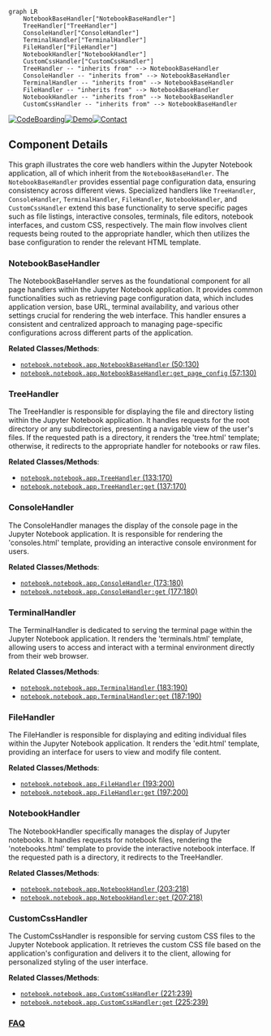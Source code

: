 ```mermaid
graph LR
    NotebookBaseHandler["NotebookBaseHandler"]
    TreeHandler["TreeHandler"]
    ConsoleHandler["ConsoleHandler"]
    TerminalHandler["TerminalHandler"]
    FileHandler["FileHandler"]
    NotebookHandler["NotebookHandler"]
    CustomCssHandler["CustomCssHandler"]
    TreeHandler -- "inherits from" --> NotebookBaseHandler
    ConsoleHandler -- "inherits from" --> NotebookBaseHandler
    TerminalHandler -- "inherits from" --> NotebookBaseHandler
    FileHandler -- "inherits from" --> NotebookBaseHandler
    NotebookHandler -- "inherits from" --> NotebookBaseHandler
    CustomCssHandler -- "inherits from" --> NotebookBaseHandler
```
[![CodeBoarding](https://img.shields.io/badge/Generated%20by-CodeBoarding-9cf?style=flat-square)](https://github.com/CodeBoarding/GeneratedOnBoardings)[![Demo](https://img.shields.io/badge/Try%20our-Demo-blue?style=flat-square)](https://www.codeboarding.org/demo)[![Contact](https://img.shields.io/badge/Contact%20us%20-%20contact@codeboarding.org-lightgrey?style=flat-square)](mailto:contact@codeboarding.org)

## Component Details

This graph illustrates the core web handlers within the Jupyter Notebook application, all of which inherit from the `NotebookBaseHandler`. The `NotebookBaseHandler` provides essential page configuration data, ensuring consistency across different views. Specialized handlers like `TreeHandler`, `ConsoleHandler`, `TerminalHandler`, `FileHandler`, `NotebookHandler`, and `CustomCssHandler` extend this base functionality to serve specific pages such as file listings, interactive consoles, terminals, file editors, notebook interfaces, and custom CSS, respectively. The main flow involves client requests being routed to the appropriate handler, which then utilizes the base configuration to render the relevant HTML template.

### NotebookBaseHandler
The NotebookBaseHandler serves as the foundational component for all page handlers within the Jupyter Notebook application. It provides common functionalities such as retrieving page configuration data, which includes application version, base URL, terminal availability, and various other settings crucial for rendering the web interface. This handler ensures a consistent and centralized approach to managing page-specific configurations across different parts of the application.


**Related Classes/Methods**:

- <a href="https://github.com/jupyter/notebook/blob/master/notebook/app.py#L50-L130" target="_blank" rel="noopener noreferrer">`notebook.notebook.app.NotebookBaseHandler` (50:130)</a>
- <a href="https://github.com/jupyter/notebook/blob/master/notebook/app.py#L57-L130" target="_blank" rel="noopener noreferrer">`notebook.notebook.app.NotebookBaseHandler:get_page_config` (57:130)</a>


### TreeHandler
The TreeHandler is responsible for displaying the file and directory listing within the Jupyter Notebook application. It handles requests for the root directory or any subdirectories, presenting a navigable view of the user's files. If the requested path is a directory, it renders the 'tree.html' template; otherwise, it redirects to the appropriate handler for notebooks or raw files.


**Related Classes/Methods**:

- <a href="https://github.com/jupyter/notebook/blob/master/notebook/app.py#L133-L170" target="_blank" rel="noopener noreferrer">`notebook.notebook.app.TreeHandler` (133:170)</a>
- <a href="https://github.com/jupyter/notebook/blob/master/notebook/app.py#L137-L170" target="_blank" rel="noopener noreferrer">`notebook.notebook.app.TreeHandler:get` (137:170)</a>


### ConsoleHandler
The ConsoleHandler manages the display of the console page in the Jupyter Notebook application. It is responsible for rendering the 'consoles.html' template, providing an interactive console environment for users.


**Related Classes/Methods**:

- <a href="https://github.com/jupyter/notebook/blob/master/notebook/app.py#L173-L180" target="_blank" rel="noopener noreferrer">`notebook.notebook.app.ConsoleHandler` (173:180)</a>
- <a href="https://github.com/jupyter/notebook/blob/master/notebook/app.py#L177-L180" target="_blank" rel="noopener noreferrer">`notebook.notebook.app.ConsoleHandler:get` (177:180)</a>


### TerminalHandler
The TerminalHandler is dedicated to serving the terminal page within the Jupyter Notebook application. It renders the 'terminals.html' template, allowing users to access and interact with a terminal environment directly from their web browser.


**Related Classes/Methods**:

- <a href="https://github.com/jupyter/notebook/blob/master/notebook/app.py#L183-L190" target="_blank" rel="noopener noreferrer">`notebook.notebook.app.TerminalHandler` (183:190)</a>
- <a href="https://github.com/jupyter/notebook/blob/master/notebook/app.py#L187-L190" target="_blank" rel="noopener noreferrer">`notebook.notebook.app.TerminalHandler:get` (187:190)</a>


### FileHandler
The FileHandler is responsible for displaying and editing individual files within the Jupyter Notebook application. It renders the 'edit.html' template, providing an interface for users to view and modify file content.


**Related Classes/Methods**:

- <a href="https://github.com/jupyter/notebook/blob/master/notebook/app.py#L193-L200" target="_blank" rel="noopener noreferrer">`notebook.notebook.app.FileHandler` (193:200)</a>
- <a href="https://github.com/jupyter/notebook/blob/master/notebook/app.py#L197-L200" target="_blank" rel="noopener noreferrer">`notebook.notebook.app.FileHandler:get` (197:200)</a>


### NotebookHandler
The NotebookHandler specifically manages the display of Jupyter notebooks. It handles requests for notebook files, rendering the 'notebooks.html' template to provide the interactive notebook interface. If the requested path is a directory, it redirects to the TreeHandler.


**Related Classes/Methods**:

- <a href="https://github.com/jupyter/notebook/blob/master/notebook/app.py#L203-L218" target="_blank" rel="noopener noreferrer">`notebook.notebook.app.NotebookHandler` (203:218)</a>
- <a href="https://github.com/jupyter/notebook/blob/master/notebook/app.py#L207-L218" target="_blank" rel="noopener noreferrer">`notebook.notebook.app.NotebookHandler:get` (207:218)</a>


### CustomCssHandler
The CustomCssHandler is responsible for serving custom CSS files to the Jupyter Notebook application. It retrieves the custom CSS file based on the application's configuration and delivers it to the client, allowing for personalized styling of the user interface.


**Related Classes/Methods**:

- <a href="https://github.com/jupyter/notebook/blob/master/notebook/app.py#L221-L239" target="_blank" rel="noopener noreferrer">`notebook.notebook.app.CustomCssHandler` (221:239)</a>
- <a href="https://github.com/jupyter/notebook/blob/master/notebook/app.py#L225-L239" target="_blank" rel="noopener noreferrer">`notebook.notebook.app.CustomCssHandler:get` (225:239)</a>




### [FAQ](https://github.com/CodeBoarding/GeneratedOnBoardings/tree/main?tab=readme-ov-file#faq)
